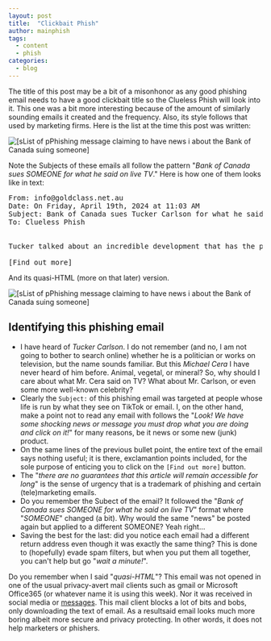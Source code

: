 ```yaml
---
layout: post
title:  "Clickbait Phish"
author: mainphish
tags:
  - content
  - phish
categories: 
  - blog
---
```


The title of this post may be a bit of a misonhonor as any good phishing email
needs to have a good clickbait title so the Clueless Phish will look into it.
This one was a bit more interesting because of the amount of similarly sounding
emails it created and the frequency. Also, its style follows that used by 
marketing firms. 
Here is the list at the time this post was written:

<img src="/images/2024/phish22a.png" 
class="align-center" alt="[sList of pPhishing message claiming to have news i
about  the Bank of Canada suing someone]">

Note the Subjects of these emails all follow the pattern
"*Bank of Canada sues SOMEONE for what he said on live TV*." Here is how one
of them looks like in text:


<pre>
From: info@goldclass.net.au <info@goldclass.net.au>
Date: On Friday, April 19th, 2024 at 11:03 AM
Subject: Bank of Canada sues Tucker Carlson for what he said on live TV
To: Clueless Phish <cluelessphish@example.com>


Tucker talked about an incredible development that has the potential to astonish everyone. And everyone was already very interested as soon as he began to explain the essence; a call came to the studio from a major bank in Spain instructing to immediately halt the interview! What did Tucker Carlson say that so outraged the government and banks that they now threaten him with legal action? In this article, we have gathered all the most important information for you, as the interview is no longer available, and there are no guarantees that this article will remain accessible for long.

[Find out more]
</pre>

And its quasi-HTML (more on that later) version.

<img src="/images/2024/phish22a.png" 
class="align-center" alt="[sList of pPhishing message claiming to have news i
about  the Bank of Canada suing someone]">

## Identifying this phishing email
- I have heard of *Tucker Carlson*. I do not remember (and no, I am not going
to bother to search online) whether he is a politician or works on television, 
but the name sounds familiar. But this *Michael Cera* I have never heard of him
before. Animal, vegetal, or mineral? So, why should I care about what Mr. Cera
said on TV? What about Mr. Carlson, or even some more well-known celebrity?
- Clearly the `Subject:` of this phishing email was targeted at people whose
life is run by what they see on TikTok or email. I, on the other hand, make a
point not to read any email with follows the "*Look! We have some shocking 
news or message you must drop what you are doing and click on it!*" for many
reasons, be it news or some new (junk) product.
- On the same lines of the previous bullet point, the entire text of the email
says nothing useful; it is there, exclamantion points included, for the sole 
purpose of enticing you to click on the `[Find out more]` button. 
- The "*there are no guarantees that this article will remain accessible for long*"
is the sense of urgency that is a trademark of phishing and certain
(tele)marketing emails.
- Do you remember the Subect of the email? It followed the 
"*Bank of Canada sues SOMEONE for what he said on live TV*" format where 
"*SOMEONE*" changed (a bit). Why would the same "news" be posted again but
applied to a different SOMEONE? Yeah right...
- Saving the best for the last: did you notice each email had a different
return address even though it was exactly the same thing? This is done to
(hopefully) evade spam filters, but when you put them all together, you can't
help but go "*wait a minute!*".


Do you remember when I said "*quasi-HTML*"? This email was not opened in 
one of the usual privacy-avert mail clients such as gmail or Microsoft 
Office365 (or whatever name it is using this week). Nor it was received in
social media or
[messages](https://phishphillet.com/blog/2023/12/08/swiss-phish-message.html).
This mail client blocks a lot of bits and bobs, only downloading the text of
email. As a resultsaid email looks much more boring albeit more secure and
privacy protecting. In other words, it does not help marketers or phishers.
